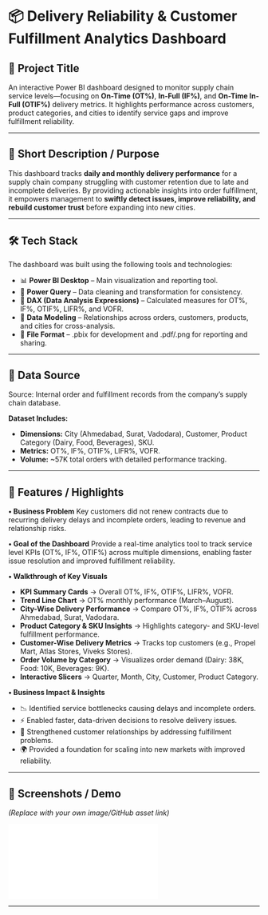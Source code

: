 
# 📦 Delivery Reliability & Customer Fulfillment Analytics Dashboard

## 📌 Project Title 

An interactive Power BI dashboard designed to monitor supply chain service levels—focusing on **On-Time (OT%)**, **In-Full (IF%)**, and **On-Time In-Full (OTIF%)** delivery metrics. It highlights performance across customers, product categories, and cities to identify service gaps and improve fulfillment reliability.

---

## 🎯 Short Description / Purpose

This dashboard tracks **daily and monthly delivery performance** for a supply chain company struggling with customer retention due to late and incomplete deliveries. By providing actionable insights into order fulfillment, it empowers management to **swiftly detect issues, improve reliability, and rebuild customer trust** before expanding into new cities.

---

## 🛠️ Tech Stack

The dashboard was built using the following tools and technologies:

* 📊 **Power BI Desktop** – Main visualization and reporting tool.
* 📂 **Power Query** – Data cleaning and transformation for consistency.
* 🧠 **DAX (Data Analysis Expressions)** – Calculated measures for OT%, IF%, OTIF%, LIFR%, and VOFR.
* 📝 **Data Modeling** – Relationships across orders, customers, products, and cities for cross-analysis.
* 📁 **File Format** – .pbix for development and .pdf/.png for reporting and sharing.

---

## 📂 Data Source

Source: Internal order and fulfillment records from the company’s supply chain database.

**Dataset Includes:**

* **Dimensions:** City (Ahmedabad, Surat, Vadodara), Customer, Product Category (Dairy, Food, Beverages), SKU.
* **Metrics:** OT%, IF%, OTIF%, LIFR%, VOFR.
* **Volume:** \~57K total orders with detailed performance tracking.

---

## 🔑 Features / Highlights

**• Business Problem**
Key customers did not renew contracts due to recurring delivery delays and incomplete orders, leading to revenue and relationship risks.

**• Goal of the Dashboard**
Provide a real-time analytics tool to track service level KPIs (OT%, IF%, OTIF%) across multiple dimensions, enabling faster issue resolution and improved fulfillment reliability.

**• Walkthrough of Key Visuals**

* **KPI Summary Cards** → Overall OT%, IF%, OTIF%, LIFR%, VOFR.
* **Trend Line Chart** → OT% monthly performance (March–August).
* **City-Wise Delivery Performance** → Compare OT%, IF%, OTIF% across Ahmedabad, Surat, Vadodara.
* **Product Category & SKU Insights** → Highlights category- and SKU-level fulfillment performance.
* **Customer-Wise Delivery Metrics** → Tracks top customers (e.g., Propel Mart, Atlas Stores, Viveks Stores).
* **Order Volume by Category** → Visualizes order demand (Dairy: 38K, Food: 10K, Beverages: 9K).
* **Interactive Slicers** → Quarter, Month, City, Customer, Product Category.

**• Business Impact & Insights**

* 📉 Identified service bottlenecks causing delays and incomplete orders.
* ⚡ Enabled faster, data-driven decisions to resolve delivery issues.
* 🤝 Strengthened customer relationships by addressing fulfillment problems.
* 🌍 Provided a foundation for scaling into new markets with improved reliability.

---

## 📸 Screenshots / Demo

*(Replace with your own image/GitHub asset link)*

![Dashboard Preview](file:///C:/Users/JUNAID%20AHAMMED/Downloads/supply%20chain%20project%20pdf.pdf)

---

